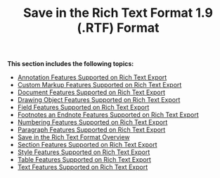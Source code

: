 ﻿---
title: Save in the Rich Text Format 1.9 (.RTF) Format
description: "Aspose.Words for Java allows you to work with various features supported when saving to Rich Text format."
type: docs
weight: 150
url: /java/save-in-the-rich-text-format-1-9-rtf-format/
---

**This section includes the following topics:** 

- [Annotation Features Supported on Rich Text Export](/words/java/annotation-features-supported-on-rich-text-export/)
- [Custom Markup Features Supported on Rich Text Export](/words/java/custom-markup-features-supported-on-rich-text-export/)
- [Document Features Supported on Rich Text Export](/words/java/document-features-supported-on-rich-text-export/)
- [Drawing Object Features Supported on Rich Text Export](/words/java/drawing-object-features-supported-on-rich-text-export/)
- [Field Features Supported on Rich Text Export](/words/java/field-features-supported-on-rich-text-export/)
- [Footnotes an Endnote Features Supported on Rich Text Export](/words/java/footnotes-and-endnote-features-supported-on-rich-text-export/)
- [Numbering Features Supported on Rich Text Export](/words/java/numbering-features-supported-on-rich-text-export/)
- [Paragraph Features Supported on Rich Text Export](/words/java/paragraph-features-supported-on-rich-text-export/)
- [Save in the Rich Text Format Overview](/words/java/save-in-the-rich-text-format-overview/)
- [Section Features Supported on Rich Text Export](/words/java/section-features-supported-on-rich-text-export/)
- [Style Features Supported on Rich Text Export](/words/java/style-features-supported-on-rich-text-export/)
- [Table Features Supported on Rich Text Export](/words/java/table-features-supported-on-rich-text-export/)
- [Text Features Supported on Rich Text Export](/words/java/text-features-supported-on-rich-text-export/)
